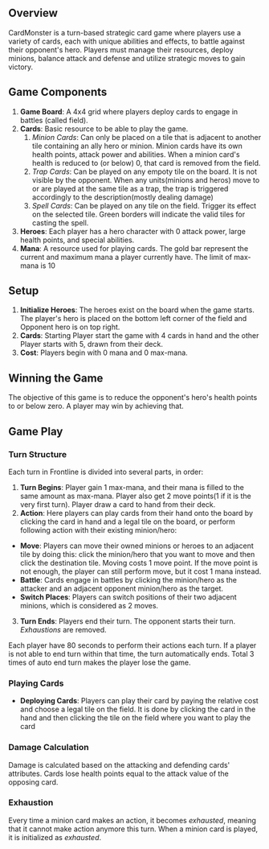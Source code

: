 ## Overview
CardMonster is a turn-based strategic card game where players use a variety of cards, each with unique abilities and effects, to battle against their opponent's hero. Players must manage their resources, deploy minions, balance attack and defense and utilize strategic moves to gain victory.

## Game Components
1. **Game Board**: A 4x4 grid where players deploy cards to engage in battles (called field).
2. **Cards**: Basic resource to be able to play the game. 
	1. *Minion Cards*: Can only be placed on a tile that is adjacent to another tile containing an ally hero or minion. Minion cards have its own health points, attack power and abilities. When a minion card's health is reduced to (or below) 0, that card is removed from the field.
	2. *Trap Cards*: Can be played on any empoty tile on the board. It is not visible by the opponent. When any units(minions and heros) move to or are played at the same tile as a trap, the trap is triggered accordingly to the description(mostly dealing damage)
	3. *Spell Cards*: Can be played on any tile on the field. Trigger its effect on the selected tile. Green borders will indicate the valid tiles for casting the spell. 
3. **Heroes**: Each player has a hero character with 0 attack power, large health points, and special abilities. 
4. **Mana**: A resource used for playing cards. The gold bar represent the current and maximum mana a player currently have. The limit of max-mana is 10

## Setup
1. **Initialize Heroes**: The heroes exist on the board when the game starts. The player's hero is placed on the bottom left corner of the field and Opponent hero is on top right. 
2. **Cards**: Starting Player start the game with 4 cards in hand and the other Player starts with 5, drawn from their deck.
3. **Cost**: Players begin with 0 mana and 0 max-mana. 

## Winning the Game
The objective of this game is to reduce the opponent's hero's health points to or below zero. A player may win by achieving that.  

## Game Play

### Turn Structure
Each turn in Frontline is divided into several parts, in order:

1. **Turn Begins**: Player gain 1 max-mana, and their mana is filled to the same amount as max-mana. Player also get 2 move points(1 if it is the very first turn). Player draw a card to hand from their deck.
2. **Action**: Here players can play cards from their hand onto the board by clicking the card in hand and a legal tile on the board, or perform following action with their existing minion/hero:
- **Move**: Players can move their owned minions or heroes to an adjacent tile by doing this: click the minion/hero that you want to move and then click the destination tile. Moving costs 1 move point. If the move point is not enough, the player can still perform move, but it cost 1 mana instead.
- **Battle**: Cards engage in battles by clicking the minion/hero as the attacker and an adjacent opponent minion/hero as the target.
- **Switch Places**: Players can switch positions of their two adjacent minions, which is considered as 2 moves.
3. **Turn Ends**: Players end their turn. The opponent starts their turn. *Exhaustions* are removed.

Each player have 80 seconds to perform their actions each turn. If a player is not able to end turn within that time, the turn automatically ends.
Total 3 times of auto end turn makes the player lose the game.

### Playing Cards
- **Deploying Cards**: Players can play their card by paying the relative cost and choose a legal tile on the field. It is done by clicking the card in the hand and then clicking the tile on the field where you want to play the card

### Damage Calculation
Damage is calculated based on the attacking and defending cards' attributes. Cards lose health points equal to the attack value of the opposing card.

### Exhaustion
Every time a minion card makes an action, it becomes *exhausted*, meaning that it cannot make action anymore this turn. When a minion card is played, it is initialized as *exhausted*.